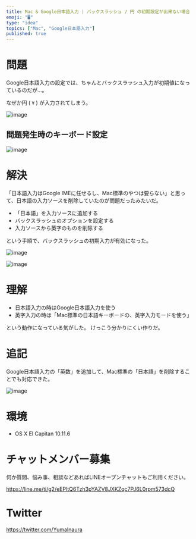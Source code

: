 ```yaml
---
title: Mac & Google日本語入力 | バックスラッシュ / 円 の初期設定が出来ない場合 
emoji: "🖥"
type: "idea"
topics: ["Mac", "Google日本語入力"]
published: true
---
```


# 問題

Google日本語入力の設定では、ちゃんとバックスラッシュ入力が初期値になっているのだが…。

なぜか円 ( `¥` ) が入力されてしまう。

![image](https://qiita-image-store.s3.amazonaws.com/0/89618/a664bfa9-8d3a-6649-89eb-4871cd293a7e.png)

## 問題発生時のキーボード設定

![image](https://qiita-image-store.s3.amazonaws.com/0/89618/08d9c2d6-4a51-dc08-a46f-8e648570430a.png)

# 解決

「日本語入力はGoogle IMEに任せるし、Mac標準のやつは要らない」と思って、日本語の入力ソースを削除していたのが問題だったみたいだ。

- 「日本語」を入力ソースに追加する
- バックスラッシュのオプションを設定する
- 入力ソースから英字のものを削除する

という手順で、バックスラッシュの初期入力が有効になった。

![image](https://qiita-image-store.s3.amazonaws.com/0/89618/b9e2beaf-2c04-63bd-dff6-59eb4d2d7b94.png)

![image](https://qiita-image-store.s3.amazonaws.com/0/89618/84d34dd4-a502-cd6c-7af2-caa5ec410a6e.png)

# 理解


- 日本語入力の時はGoogle日本語入力を使う
- 英字入力の時は「Mac標準の日本語キーボードの、英字入力モードを使う」

という動作になっている気がした。
けっこう分かりにくい作りだ。

# 追記

Google日本語入力の「英数」を追加して、Mac標準の「日本語」を削除することでも対応できた。

![image](https://qiita-image-store.s3.amazonaws.com/0/89618/d876eaa3-2209-a03b-6732-b4022d5811e8.png)

# 環境

- OS X El Capitan 10.11.6








<!-- Update From Qiita API -->

# チャットメンバー募集


何か質問、悩み事、相談などあればLINEオープンチャットもご利用ください。

https://line.me/ti/g2/eEPltQ6Tzh3pYAZV8JXKZqc7PJ6L0rpm573dcQ





# Twitter


https://twitter.com/YumaInaura


<!-- Update From Qiita API -->


